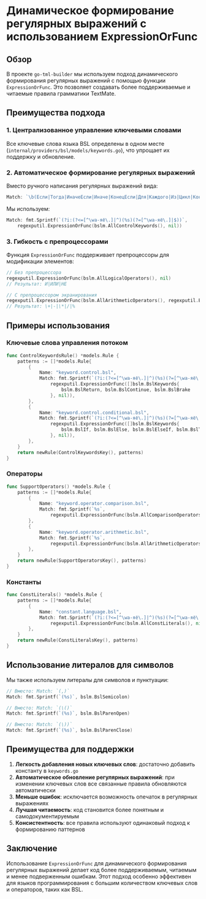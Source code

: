 # Динамическое формирование регулярных выражений с использованием ExpressionOrFunc

## Обзор

В проекте `go-tml-builder` мы используем подход динамического формирования регулярных выражений с помощью функции `ExpressionOrFunc`. Это позволяет создавать более поддерживаемые и читаемые правила грамматики TextMate.

## Преимущества подхода

### 1. Централизованное управление ключевыми словами
Все ключевые слова языка BSL определены в одном месте (`internal/providers/bsl/models/keywords.go`), что упрощает их поддержку и обновление.

### 2. Автоматическое формирование регулярных выражений
Вместо ручного написания регулярных выражений вида:
```go
Match: `\b(Если|Тогда|ИначеЕсли|Иначе|КонецЕсли|Для|Каждого|Из|Цикл|КонецЦикла|Пока|Продолжить|Прервать|Возврат|Попытка|Исключение|КонецПопытки|ВызватьИсключение)\b`
```

Мы используем:
```go
Match: fmt.Sprintf(`(?i:(?<=[^\wа-яё\.]|^)(%s)(?=[^\wа-яё\.]|$))`,
    regexputil.ExpressionOrFunc(bslm.AllControlKeywords(), nil))
```

### 3. Гибкость с препроцессорами
Функция `ExpressionOrFunc` поддерживает препроцессоры для модификации элементов:

```go
// Без препроцессора
regexputil.ExpressionOrFunc(bslm.AllLogicalOperators(), nil)
// Результат: И|ИЛИ|НЕ

// С препроцессором экранирования
regexputil.ExpressionOrFunc(bslm.AllArithmeticOperators(), regexputil.EscapeRegex)
// Результат: \+|-|\*|/|%
```

## Примеры использования

### Ключевые слова управления потоком
```go
func ControlKeywordsRule() *models.Rule {
    patterns := []*models.Rule{
        {
            Name: "keyword.control.bsl",
            Match: fmt.Sprintf(`(?i:(?<=[^\wа-яё\.]|^)(%s)(?=[^\wа-яё\.]|$))`,
                regexputil.ExpressionOrFunc([]bslm.BslKeywords{
                    bslm.BslReturn, bslm.BslContinue, bslm.BslBrake
                }, nil)),
        },
        {
            Name: "keyword.control.conditional.bsl",
            Match: fmt.Sprintf(`(?i:(?<=[^\wа-яё\.]|^)(%s)(?=[^\wа-яё\.]|$))`,
                regexputil.ExpressionOrFunc([]bslm.BslKeywords{
                    bslm.BslIf, bslm.BslElse, bslm.BslElseIf, bslm.BslТогда, bslm.BslEndIf
                }, nil)),
        },
    }
    return newRule(ControlKeywordsKey(), patterns)
}
```

### Операторы
```go
func SupportOperators() *models.Rule {
    patterns := []*models.Rule{
        {
            Name: "keyword.operator.comparison.bsl",
            Match: fmt.Sprintf(`%s`,
                regexputil.ExpressionOrFunc(bslm.AllComparisonOperators(), regexputil.EscapeRegex)),
        },
        {
            Name: "keyword.operator.arithmetic.bsl",
            Match: fmt.Sprintf(`%s`,
                regexputil.ExpressionOrFunc(bslm.AllArithmeticOperators(), regexputil.EscapeRegex)),
        },
    }
    return newRule(SupportOperatorsKey(), patterns)
}
```

### Константы
```go
func ConstLiterals() *models.Rule {
    patterns := []*models.Rule{
        {
            Name: "constant.language.bsl",
            Match: fmt.Sprintf(`(?i:(?<=[^\wа-яё\.]|^)(%s)(?=[^\wа-яё\.]|$))`,
                regexputil.ExpressionOrFunc(bslm.AllConstLiterals(), nil)),
        },
    }
    return newRule(ConstLiteralsKey(), patterns)
}
```

## Использование литералов для символов

Мы также используем литералы для символов и пунктуации:

```go
// Вместо: Match: `(,)`
Match: fmt.Sprintf(`(%s)`, bslm.BslSemicolon)

// Вместо: Match: `(\()`
Match: fmt.Sprintf(`(%s)`, bslm.BslParenOpen)

// Вместо: Match: `(\))`
Match: fmt.Sprintf(`(%s)`, bslm.BslParenClose)
```

## Преимущества для поддержки

1. **Легкость добавления новых ключевых слов**: достаточно добавить константу в `keywords.go`
2. **Автоматическое обновление регулярных выражений**: при изменении ключевых слов все связанные правила обновляются автоматически
3. **Меньше ошибок**: исключается возможность опечаток в регулярных выражениях
4. **Лучшая читаемость**: код становится более понятным и самодокументируемым
5. **Консистентность**: все правила используют одинаковый подход к формированию паттернов

## Заключение

Использование `ExpressionOrFunc` для динамического формирования регулярных выражений делает код более поддерживаемым, читаемым и менее подверженным ошибкам. Этот подход особенно эффективен для языков программирования с большим количеством ключевых слов и операторов, таких как BSL. 